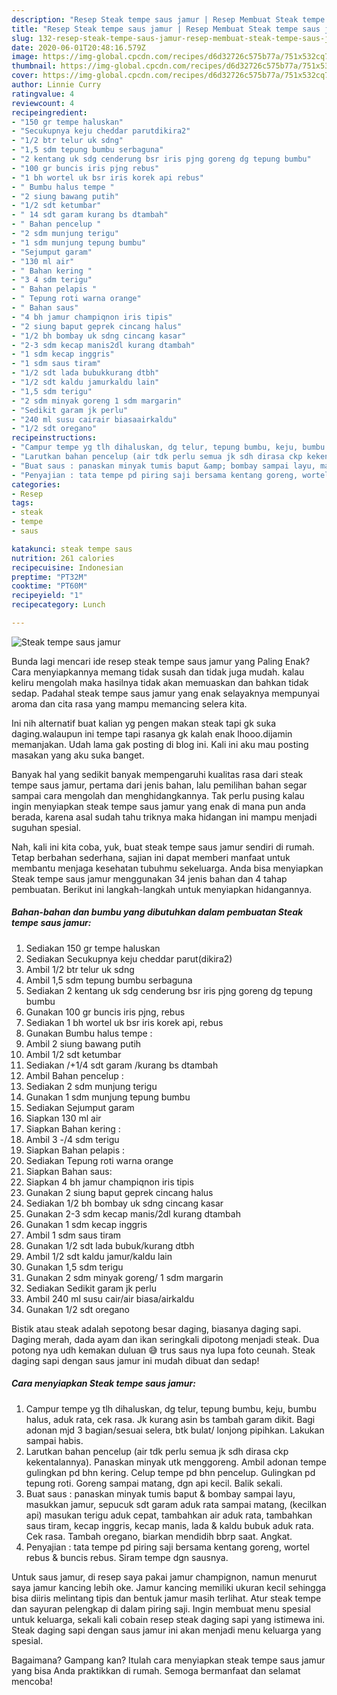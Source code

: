 ```yaml
---
description: "Resep Steak tempe saus jamur | Resep Membuat Steak tempe saus jamur Yang Lezat Sekali"
title: "Resep Steak tempe saus jamur | Resep Membuat Steak tempe saus jamur Yang Lezat Sekali"
slug: 132-resep-steak-tempe-saus-jamur-resep-membuat-steak-tempe-saus-jamur-yang-lezat-sekali
date: 2020-06-01T20:48:16.579Z
image: https://img-global.cpcdn.com/recipes/d6d32726c575b77a/751x532cq70/steak-tempe-saus-jamur-foto-resep-utama.jpg
thumbnail: https://img-global.cpcdn.com/recipes/d6d32726c575b77a/751x532cq70/steak-tempe-saus-jamur-foto-resep-utama.jpg
cover: https://img-global.cpcdn.com/recipes/d6d32726c575b77a/751x532cq70/steak-tempe-saus-jamur-foto-resep-utama.jpg
author: Linnie Curry
ratingvalue: 4
reviewcount: 4
recipeingredient:
- "150 gr tempe haluskan"
- "Secukupnya keju cheddar parutdikira2"
- "1/2 btr telur uk sdng"
- "1,5 sdm tepung bumbu serbaguna"
- "2 kentang uk sdg cenderung bsr iris pjng goreng dg tepung bumbu"
- "100 gr buncis iris pjng rebus"
- "1 bh wortel uk bsr iris korek api rebus"
- " Bumbu halus tempe "
- "2 siung bawang putih"
- "1/2 sdt ketumbar"
- " 14 sdt garam kurang bs dtambah"
- " Bahan pencelup "
- "2 sdm munjung terigu"
- "1 sdm munjung tepung bumbu"
- "Sejumput garam"
- "130 ml air"
- " Bahan kering "
- "3 4 sdm terigu"
- " Bahan pelapis "
- " Tepung roti warna orange"
- " Bahan saus"
- "4 bh jamur champiqnon iris tipis"
- "2 siung baput geprek cincang halus"
- "1/2 bh bombay uk sdng cincang kasar"
- "2-3 sdm kecap manis2dl kurang dtambah"
- "1 sdm kecap inggris"
- "1 sdm saus tiram"
- "1/2 sdt lada bubukkurang dtbh"
- "1/2 sdt kaldu jamurkaldu lain"
- "1,5 sdm terigu"
- "2 sdm minyak goreng 1 sdm margarin"
- "Sedikit garam jk perlu"
- "240 ml susu cairair biasaairkaldu"
- "1/2 sdt oregano"
recipeinstructions:
- "Campur tempe yg tlh dihaluskan, dg telur, tepung bumbu, keju, bumbu halus, aduk rata, cek rasa. Jk kurang asin bs tambah garam dikit. Bagi adonan mjd 3 bagian/sesuai selera, btk bulat/ lonjong pipihkan. Lakukan sampai habis."
- "Larutkan bahan pencelup (air tdk perlu semua jk sdh dirasa ckp kekentalannya). Panaskan minyak utk menggoreng. Ambil adonan tempe gulingkan pd bhn kering. Celup tempe pd bhn pencelup. Gulingkan pd tepung roti. Goreng sampai matang, dgn api kecil. Balik sekali."
- "Buat saus : panaskan minyak tumis baput &amp; bombay sampai layu, masukkan jamur, sepucuk sdt garam aduk rata sampai matang, (kecilkan api) masukan terigu aduk cepat, tambahkan air aduk rata, tambahkan saus tiram, kecap inggris, kecap manis, lada &amp; kaldu bubuk aduk rata. Cek rasa. Tambah oregano, biarkan mendidih bbrp saat. Angkat."
- "Penyajian : tata tempe pd piring saji bersama kentang goreng, wortel rebus &amp; buncis rebus. Siram tempe dgn sausnya."
categories:
- Resep
tags:
- steak
- tempe
- saus

katakunci: steak tempe saus 
nutrition: 261 calories
recipecuisine: Indonesian
preptime: "PT32M"
cooktime: "PT60M"
recipeyield: "1"
recipecategory: Lunch

---
```



![Steak tempe saus jamur](https://img-global.cpcdn.com/recipes/d6d32726c575b77a/751x532cq70/steak-tempe-saus-jamur-foto-resep-utama.jpg)

Bunda lagi mencari ide resep steak tempe saus jamur yang Paling Enak? Cara menyiapkannya memang tidak susah dan tidak juga mudah. kalau keliru mengolah maka hasilnya tidak akan memuaskan dan bahkan tidak sedap. Padahal steak tempe saus jamur yang enak selayaknya mempunyai aroma dan cita rasa yang mampu memancing selera kita.

Ini nih alternatif buat kalian yg pengen makan steak tapi gk suka daging.walaupun ini tempe tapi rasanya gk kalah enak lhooo.dijamin memanjakan. Udah lama gak posting di blog ini. Kali ini aku mau posting masakan yang aku suka banget.

Banyak hal yang sedikit banyak mempengaruhi kualitas rasa dari steak tempe saus jamur, pertama dari jenis bahan, lalu pemilihan bahan segar sampai cara mengolah dan menghidangkannya. Tak perlu pusing kalau ingin menyiapkan steak tempe saus jamur yang enak di mana pun anda berada, karena asal sudah tahu triknya maka hidangan ini mampu menjadi suguhan spesial.


Nah, kali ini kita coba, yuk, buat steak tempe saus jamur sendiri di rumah. Tetap berbahan sederhana, sajian ini dapat memberi manfaat untuk membantu menjaga kesehatan tubuhmu sekeluarga. Anda bisa menyiapkan Steak tempe saus jamur menggunakan 34 jenis bahan dan 4 tahap pembuatan. Berikut ini langkah-langkah untuk menyiapkan hidangannya.

<!--inarticleads1-->

##### Bahan-bahan dan bumbu yang dibutuhkan dalam pembuatan Steak tempe saus jamur:

1. Sediakan 150 gr tempe haluskan
1. Sediakan Secukupnya keju cheddar parut(dikira2)
1. Ambil 1/2 btr telur uk sdng
1. Ambil 1,5 sdm tepung bumbu serbaguna
1. Sediakan 2 kentang uk sdg cenderung bsr iris pjng goreng dg tepung bumbu
1. Gunakan 100 gr buncis iris pjng, rebus
1. Sediakan 1 bh wortel uk bsr iris korek api, rebus
1. Gunakan  Bumbu halus tempe :
1. Ambil 2 siung bawang putih
1. Ambil 1/2 sdt ketumbar
1. Sediakan  /+1/4 sdt garam /kurang bs dtambah
1. Ambil  Bahan pencelup :
1. Sediakan 2 sdm munjung terigu
1. Gunakan 1 sdm munjung tepung bumbu
1. Sediakan Sejumput garam
1. Siapkan 130 ml air
1. Siapkan  Bahan kering :
1. Ambil 3 -/4 sdm terigu
1. Siapkan  Bahan pelapis :
1. Sediakan  Tepung roti warna orange
1. Siapkan  Bahan saus:
1. Siapkan 4 bh jamur champiqnon iris tipis
1. Gunakan 2 siung baput geprek cincang halus
1. Sediakan 1/2 bh bombay uk sdng cincang kasar
1. Gunakan 2-3 sdm kecap manis/2dl kurang dtambah
1. Gunakan 1 sdm kecap inggris
1. Ambil 1 sdm saus tiram
1. Gunakan 1/2 sdt lada bubuk/kurang dtbh
1. Ambil 1/2 sdt kaldu jamur/kaldu lain
1. Gunakan 1,5 sdm terigu
1. Gunakan 2 sdm minyak goreng/ 1 sdm margarin
1. Sediakan Sedikit garam jk perlu
1. Ambil 240 ml susu cair/air biasa/airkaldu
1. Gunakan 1/2 sdt oregano


Bistik atau steak adalah sepotong besar daging, biasanya daging sapi. Daging merah, dada ayam dan ikan seringkali dipotong menjadi steak. Dua potong nya udh kemakan duluan 😅 trus saus nya lupa foto ceunah. Steak daging sapi dengan saus jamur ini mudah dibuat dan sedap! 

<!--inarticleads2-->

##### Cara menyiapkan Steak tempe saus jamur:

1. Campur tempe yg tlh dihaluskan, dg telur, tepung bumbu, keju, bumbu halus, aduk rata, cek rasa. Jk kurang asin bs tambah garam dikit. Bagi adonan mjd 3 bagian/sesuai selera, btk bulat/ lonjong pipihkan. Lakukan sampai habis.
1. Larutkan bahan pencelup (air tdk perlu semua jk sdh dirasa ckp kekentalannya). Panaskan minyak utk menggoreng. Ambil adonan tempe gulingkan pd bhn kering. Celup tempe pd bhn pencelup. Gulingkan pd tepung roti. Goreng sampai matang, dgn api kecil. Balik sekali.
1. Buat saus : panaskan minyak tumis baput &amp; bombay sampai layu, masukkan jamur, sepucuk sdt garam aduk rata sampai matang, (kecilkan api) masukan terigu aduk cepat, tambahkan air aduk rata, tambahkan saus tiram, kecap inggris, kecap manis, lada &amp; kaldu bubuk aduk rata. Cek rasa. Tambah oregano, biarkan mendidih bbrp saat. Angkat.
1. Penyajian : tata tempe pd piring saji bersama kentang goreng, wortel rebus &amp; buncis rebus. Siram tempe dgn sausnya.


Untuk saus jamur, di resep saya pakai jamur champignon, namun menurut saya jamur kancing lebih oke. Jamur kancing memiliki ukuran kecil sehingga bisa diiris melintang tipis dan bentuk jamur masih terlihat. Atur steak tempe dan sayuran pelengkap di dalam piring saji. Ingin membuat menu spesial untuk keluarga, sekali kali cobain resep steak daging sapi yang istimewa ini. Steak daging sapi dengan saus jamur ini akan menjadi menu keluarga yang spesial. 

Bagaimana? Gampang kan? Itulah cara menyiapkan steak tempe saus jamur yang bisa Anda praktikkan di rumah. Semoga bermanfaat dan selamat mencoba!
